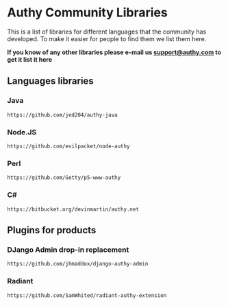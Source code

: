 # Authy Community Libraries

This is a list of libraries for different languages that the community
has developed. To make it easier for people to find them we list
them here. 

__If you know of any other libraries please e-mail us support@authy.com
to get it list it here__


## Languages libraries

### Java

    https://github.com/jed204/authy-java


### Node.JS

    https://github.com/evilpacket/node-authy

### Perl

    https://github.com/Getty/p5-www-authy

### C\#

    https://bitbucket.org/devinmartin/authy.net

## Plugins for products

### DJango Admin drop-in replacement

    https://github.com/jhmaddox/django-authy-admin

### Radiant
    
    https://github.com/SamWhited/radiant-authy-extension
